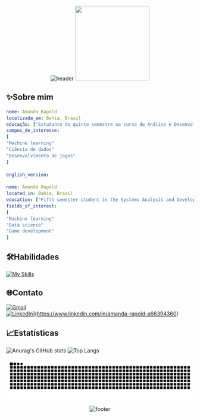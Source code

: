 <p align="center">
<img src="https://capsule-render.vercel.app/api?type=waving&height=270&color=0:DFD1FF,100:387ACF&text=Bem-vindo%20ao%20meu%20perfil%20do%20GitHub!&fontColor=FFFFFF&animation=fadeIn&fontSize=45&section=header"
  alt="header"/>
<img
loading="lazy"
width="200"
height="200"
sizes="auto, (max-width: 30em) 100vw, (max-width: 50em) 50vw, calc(33vw - 100px)"
src="https://tenor.com/view/cat-cat-on-computer-kennysgifs-funny-annoying-gif-27113404.gif"/>
</p>

## ✨Sobre mim

```yaml
nome: Amanda Rapold
localizada_em: Bahia, Brasil
educação: ["Estudante do quinto semestre no curso de Análise e Desenvolvimento de Sistemas"]
campos_de_interesse:
[
"Machine learning"
"Ciência de dados"
"Desenvolvimento de jogos"
]

english_version:

name: Amanda Rapold
located_in: Bahia, Brazil
education: ["Fifth semester student in the Systems Analysis and Development course"]
fields_of_interest:
[
"Machine learning"
"Data science"
"Game development"
]
```

## 🛠️Habilidades

[![My Skills](https://skillicons.dev/icons?i=java,javascript,python,html,css,mysql,github,figma,vscode,eclipse,androidstudio)](https://skillicons.dev)

## 🌐Contato
[![Gmail](https://img.shields.io/badge/amandarapolds@gmail.com-D14836?logo=gmail&logoColor=white)](#)<br>
[![LinkedIn](https://custom-icon-badges.demolab.com/badge/Amanda_Rapold-0A66C2?logo=linkedin-white&logoColor=fff&link=https://www.linkedin.com/in/amanda-rapold-a66394360)](#)](https://www.linkedin.com/in/amanda-rapold-a66394360)<br>

## 📈Estatísticas

![Anurag's GitHub stats](https://github-readme-stats.vercel.app/api?username=rapold&show_icons=true&theme=transparent)
![Top Langs](https://github-readme-stats.vercel.app/api/top-langs/?username=rapold&layout=compact)

<picture>
  <source media="(prefers-color-scheme: dark)" srcset="https://raw.githubusercontent.com/rapold/rapold/output/github-contribution-grid-snake-dark.svg">
  <source media="(prefers-color-scheme: light)" srcset="https://raw.githubusercontent.com/rapold/rapold/output/github-contribution-grid-snake.svg">
  <img alt="github contribution grid snake animation" src="https://raw.githubusercontent.com/rapold/rapold/output/github-contribution-grid-snake.svg">
</picture>

<p align="center">
<img src="https://capsule-render.vercel.app/api?type=waving&height=170&color=0:DFD1FF,100:387ACF&fontColor=FFFFFF&animation=fadeIn&fontSize=45&section=footer&textBg=false"
  alt="footer"/>
</p>
